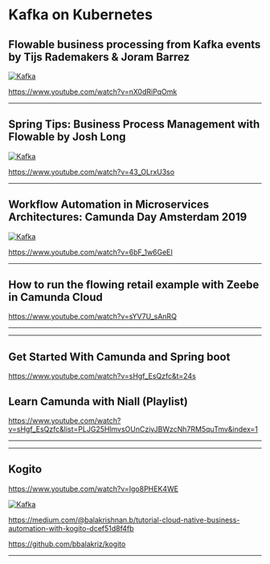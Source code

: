 
# Kafka on Kubernetes


## Flowable business processing from Kafka events by Tijs Rademakers & Joram Barrez
[![Kafka](https://img.youtube.com/vi/nX0dRiPqOmk/0.jpg)](https://www.youtube.com/watch?v=nX0dRiPqOmk)



https://www.youtube.com/watch?v=nX0dRiPqOmk

----
## Spring Tips: Business Process Management with Flowable by Josh Long

[![Kafka](https://img.youtube.com/vi/43_OLrxU3so/0.jpg)](https://www.youtube.com/watch?v=43_OLrxU3so)

https://www.youtube.com/watch?v=43_OLrxU3so


-----

## Workflow Automation in Microservices Architectures: Camunda Day Amsterdam 2019

[![Kafka](https://img.youtube.com/vi/6bF_1w6GeEI/0.jpg)](https://www.youtube.com/watch?v=6bF_1w6GeEI)



https://www.youtube.com/watch?v=6bF_1w6GeEI

------

## How to run the flowing retail example with Zeebe in Camunda Cloud

https://www.youtube.com/watch?v=sYV7U_sAnRQ

----


----

## Get Started With Camunda and Spring boot

https://www.youtube.com/watch?v=sHgf_EsQzfc&t=24s

## Learn Camunda with Niall (Playlist)
https://www.youtube.com/watch?v=sHgf_EsQzfc&list=PLJG25HlmvsOUnCziyJBWzcNh7RM5quTmv&index=1

---

----

## Kogito

https://www.youtube.com/watch?v=Igo8PHEK4WE

[![Kafka](https://img.youtube.com/vi/Igo8PHEK4WE/0.jpg)](https://www.youtube.com/watch?v=Igo8PHEK4WE)

https://medium.com/@balakrishnan.b/tutorial-cloud-native-business-automation-with-kogito-dcef51d8f4fb

https://github.com/bbalakriz/kogito

---


